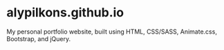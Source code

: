 # alypilkons.github.io
My personal portfolio website, built using HTML, CSS/SASS, Animate.css, Bootstrap, and jQuery.
